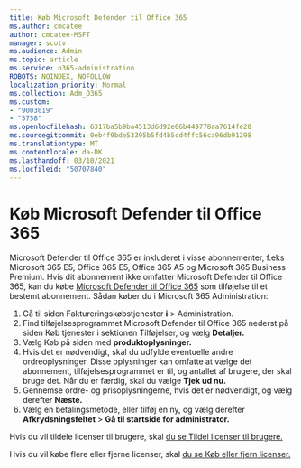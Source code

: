 ```yaml
---
title: Køb Microsoft Defender til Office 365
ms.author: cmcatee
author: cmcatee-MSFT
manager: scotv
ms.audience: Admin
ms.topic: article
ms.service: o365-administration
ROBOTS: NOINDEX, NOFOLLOW
localization_priority: Normal
ms.collection: Adm_O365
ms.custom:
- "9003019"
- "5758"
ms.openlocfilehash: 6317ba5b9ba4513d6d92e06b449778aa7614fe28
ms.sourcegitcommit: 0eb4f9bde53395b5fd4b5cd4ffc56ca96db91298
ms.translationtype: MT
ms.contentlocale: da-DK
ms.lasthandoff: 03/10/2021
ms.locfileid: "50707840"
---
```

# <a name="purchase-microsoft-defender-for-office-365"></a>Køb Microsoft Defender til Office 365

Microsoft Defender til Office 365 er inkluderet i visse abonnementer, f.eks Microsoft 365 E5, Office 365 E5, Office 365 A5 og Microsoft 365 Business Premium. Hvis dit abonnement ikke omfatter Microsoft Defender til Office 365, kan du købe [Microsoft Defender til Office 365](https://docs.microsoft.com/microsoft-365/security/office-365-security/office-365-atp) som tilføjelse til et bestemt abonnement. Sådan køber du i Microsoft 365 Administration:

1. Gå til siden Faktureringskøbstjenester **i**  >  [](https://go.microsoft.com/fwlink/p/?linkid=868433) Administration.
2. Find tilføjelsesprogrammet  Microsoft Defender til  Office 365 nederst på siden Køb tjenester i sektionen Tilføjelser, og vælg **Detaljer.**
3. Vælg Køb på siden med **produktoplysninger.**
4. Hvis det er nødvendigt, skal du udfylde eventuelle andre ordreoplysninger. Disse oplysninger kan omfatte at vælge det abonnement, tilføjelsesprogrammet er til, og antallet af brugere, der skal bruge det. Når du er færdig, skal du vælge **Tjek ud nu.**
5. Gennemse ordre- og prisoplysningerne, hvis det er nødvendigt, og vælg derefter **Næste.**
6. Vælg en betalingsmetode, eller tilføj en ny, og vælg derefter **Afkrydsningsfeltet**  >  **Gå til startside for administrator.**

Hvis du vil tildele licenser til brugere, skal [du se Tildel licenser til brugere.](https://docs.microsoft.com/microsoft-365/admin/manage/assign-licenses-to-users?view=o365-worldwide)

Hvis du vil købe flere eller fjerne licenser, skal [du se Køb eller fjern licenser.](https://docs.microsoft.com/microsoft-365/commerce/licenses/buy-licenses#buy-or-remove-licenses-for-your-business-subscription)